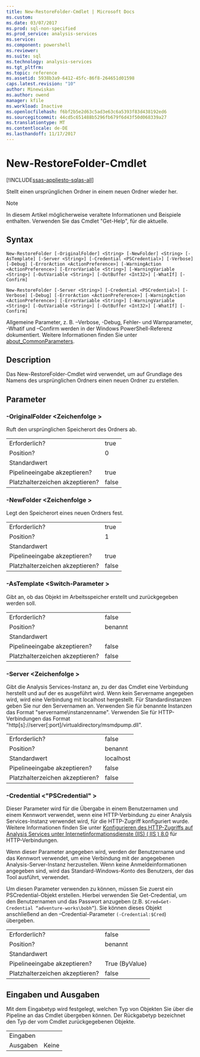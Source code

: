```yaml
---
title: New-RestoreFolder-Cmdlet | Microsoft Docs
ms.custom: 
ms.date: 03/07/2017
ms.prod: sql-non-specified
ms.prod_service: analysis-services
ms.service: 
ms.component: powershell
ms.reviewer: 
ms.suite: sql
ms.technology: analysis-services
ms.tgt_pltfrm: 
ms.topic: reference
ms.assetid: 5938b3a9-6412-45fc-86f8-264651d01598
caps.latest.revision: "10"
author: Minewiskan
ms.author: owend
manager: kfile
ms.workload: Inactive
ms.openlocfilehash: f6bf2b5e2d63c5ad3e63c6a5393f83d438192ed6
ms.sourcegitcommit: 44cd5c651488b5296fb679f6d43f50d068339a27
ms.translationtype: MT
ms.contentlocale: de-DE
ms.lasthandoff: 11/17/2017
---
```

# <a name="new-restorefolder-cmdlet"></a>New-RestoreFolder-Cmdlet

[!INCLUDE[ssas-appliesto-sqlas-all](../../includes/ssas-appliesto-sqlas-all.md)]

  Stellt einen ursprünglichen Ordner in einem neuen Ordner wieder her.  

>[!NOTE] 
>In diesem Artikel möglicherweise veraltete Informationen und Beispiele enthalten. Verwenden Sie das Cmdlet "Get-Help", für die aktuelle.
  
## <a name="syntax"></a>Syntax  
 `New-RestoreFolder [-OriginalFolder] <String> [-NewFolder] <String> [-AsTemplate] [-Server <String>] [-Credential <PSCredential>] [-Verbose] [-Debug] [-ErrorAction <ActionPreference>] [-WarningAction <ActionPreference>] [-ErrorVariable <String>] [-WarningVariable <String>] [-OutVariable <String>] [-OutBuffer <Int32>] [-WhatIf] [-Confirm]`  
  
 `New-RestoreFolder [-Server <String>] [-Credential <PSCredential>] [-Verbose] [-Debug] [-ErrorAction <ActionPreference>] [-WarningAction <ActionPreference>] [-ErrorVariable <String>] [-WarningVariable <String>] [-OutVariable <String>] [-OutBuffer <Int32>] [-WhatIf] [-Confirm]`  
  
 Allgemeine Parameter, z. B. –Verbose, -Debug, Fehler- und Warnparameter, -Whatif und –Confirm werden in der Windows PowerShell-Referenz dokumentiert. Weitere Informationen finden Sie unter [about_CommonParameters](http://technet.microsoft.com/library/dd315352.aspx).  
  
## <a name="description"></a>Description  
 Das New-RestoreFolder-Cmdlet wird verwendet, um auf Grundlage des Namens des ursprünglichen Ordners einen neuen Ordner zu erstellen.  
  
## <a name="parameters"></a>Parameter  
  
### <a name="-originalfolder-string"></a>-OriginalFolder \<Zeichenfolge >  
 Ruft den ursprünglichen Speicherort des Ordners ab.  
  
|||  
|-|-|  
|Erforderlich?|true|  
|Position?|0|  
|Standardwert||  
|Pipelineeingabe akzeptieren?|true|  
|Platzhalterzeichen akzeptieren?|false|  
  
### <a name="-newfolder-string"></a>-NewFolder \<Zeichenfolge >  
 Legt den Speicherort eines neuen Ordners fest.  
  
|||  
|-|-|  
|Erforderlich?|true|  
|Position?|1|  
|Standardwert||  
|Pipelineeingabe akzeptieren?|true|  
|Platzhalterzeichen akzeptieren?|false|  
  
### <a name="-astemplate-switchparameter"></a>-AsTemplate \<Switch-Parameter >  
 Gibt an, ob das Objekt im Arbeitsspeicher erstellt und zurückgegeben werden soll.  
  
|||  
|-|-|  
|Erforderlich?|false|  
|Position?|benannt|  
|Standardwert||  
|Pipelineeingabe akzeptieren?|false|  
|Platzhalterzeichen akzeptieren?|false|  
  
### <a name="-server-string"></a>-Server \<Zeichenfolge >  
 Gibt die Analysis Services-Instanz an, zu der das Cmdlet eine Verbindung herstellt und auf der es ausgeführt wird. Wenn kein Servername angegeben wird, wird eine Verbindung mit localhost hergestellt. Für Standardinstanzen geben Sie nur den Servernamen an. Verwenden Sie für benannte Instanzen das Format "servername\instanzenname". Verwenden Sie für HTTP-Verbindungen das Format "http[s]://server[:port]/virtualdirectory/msmdpump.dll".  
  
|||  
|-|-|  
|Erforderlich?|false|  
|Position?|benannt|  
|Standardwert|localhost|  
|Pipelineeingabe akzeptieren?|false|  
|Platzhalterzeichen akzeptieren?|false|  
  
### <a name="-credential-pscredential"></a>-Credential \<"PSCredential" >  
 Dieser Parameter wird für die Übergabe in einem Benutzernamen und einem Kennwort verwendet, wenn eine HTTP-Verbindung zu einer Analysis Services-Instanz verwendet wird, für die HTTP-Zugriff konfiguriert wurde. Weitere Informationen finden Sie unter [Konfigurieren des HTTP-Zugriffs auf Analysis Services unter Internetinformationsdienste (IIS) &#40; IIS &#41; 8.0](../../analysis-services/instances/configure-http-access-to-analysis-services-on-iis-8-0.md) für HTTP-Verbindungen.  
  
 Wenn dieser Parameter angegeben wird, werden der Benutzername und das Kennwort verwendet, um eine Verbindung mit der angegebenen Analysis-Server-Instanz herzustellen. Wenn keine Anmeldeinformationen angegeben sind, wird das Standard-Windows-Konto des Benutzers, der das Tool ausführt, verwendet.  
  
 Um diesen Parameter verwenden zu können, müssen Sie zuerst ein PSCredential-Objekt erstellen. Hierbei verwenden Sie Get-Credential, um den Benutzernamen und das Passwort anzugeben (z.B. `$Cred=Get-Credential “adventure-works\bobh”`). Sie können dieses Objekt anschließend an den –Credential-Parameter `(-Credential:$Cred`) übergeben.  
  
|||  
|-|-|  
|Erforderlich?|false|  
|Position?|benannt|  
|Standardwert||  
|Pipelineeingabe akzeptieren?|True (ByValue)|  
|Platzhalterzeichen akzeptieren?|false|  
  
## <a name="inputs-and-outputs"></a>Eingaben und Ausgaben  
 Mit dem Eingabetyp wird festgelegt, welchen Typ von Objekten Sie über die Pipeline an das Cmdlet übergeben können. Der Rückgabetyp bezeichnet den Typ der vom Cmdlet zurückgegebenen Objekte.  
  
|||  
|-|-|  
|Eingaben||  
|Ausgaben|Keine|  
  
